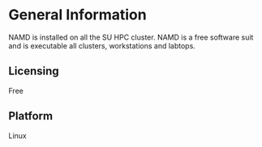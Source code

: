 # General Information
NAMD is installed on all the SU HPC cluster.
NAMD is a free software suit and is executable all clusters, workstations and labtops.

## Licensing
Free

## Platform
Linux
